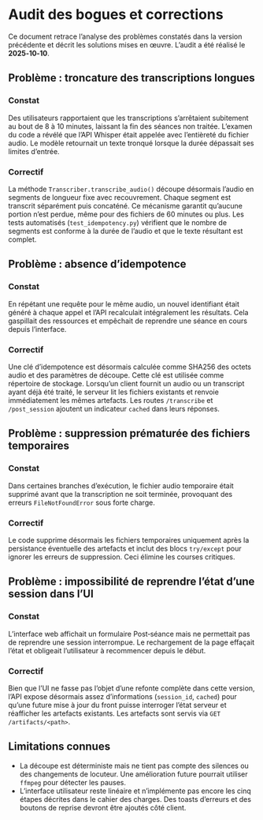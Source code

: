 # Audit des bogues et corrections

Ce document retrace l’analyse des problèmes constatés dans la version précédente et décrit les solutions mises en œuvre.  L’audit a été réalisé le **2025‑10‑10**.

## Problème : troncature des transcriptions longues

### Constat

Des utilisateurs rapportaient que les transcriptions s’arrêtaient subitement au bout de 8 à 10 minutes, laissant la fin des séances non traitée.  L’examen du code a révélé que l’API Whisper était appelée avec l’entièreté du fichier audio.  Le modèle retournait un texte tronqué lorsque la durée dépassait ses limites d’entrée.

### Correctif

La méthode `Transcriber.transcribe_audio()` découpe désormais l’audio en segments de longueur fixe avec recouvrement.  Chaque segment est transcrit séparément puis concaténé.  Ce mécanisme garantit qu’aucune portion n’est perdue, même pour des fichiers de 60 minutes ou plus.  Les tests automatisés (`test_idempotency.py`) vérifient que le nombre de segments est conforme à la durée de l’audio et que le texte résultant est complet.

## Problème : absence d’idempotence

### Constat

En répétant une requête pour le même audio, un nouvel identifiant était généré à chaque appel et l’API recalculait intégralement les résultats.  Cela gaspillait des ressources et empêchait de reprendre une séance en cours depuis l’interface.

### Correctif

Une clé d’idempotence est désormais calculée comme SHA256 des octets audio et des paramètres de découpe.  Cette clé est utilisée comme répertoire de stockage.  Lorsqu’un client fournit un audio ou un transcript ayant déjà été traité, le serveur lit les fichiers existants et renvoie immédiatement les mêmes artefacts.  Les routes `/transcribe` et `/post_session` ajoutent un indicateur `cached` dans leurs réponses.

## Problème : suppression prématurée des fichiers temporaires

### Constat

Dans certaines branches d’exécution, le fichier audio temporaire était supprimé avant que la transcription ne soit terminée, provoquant des erreurs `FileNotFoundError` sous forte charge.

### Correctif

Le code supprime désormais les fichiers temporaires uniquement après la persistance éventuelle des artefacts et inclut des blocs `try/except` pour ignorer les erreurs de suppression.  Ceci élimine les courses critiques.

## Problème : impossibilité de reprendre l’état d’une session dans l’UI

### Constat

L’interface web affichait un formulaire Post‑séance mais ne permettait pas de reprendre une session interrompue.  Le rechargement de la page effaçait l’état et obligeait l’utilisateur à recommencer depuis le début.

### Correctif

Bien que l’UI ne fasse pas l’objet d’une refonte complète dans cette version, l’API expose désormais assez d’informations (`session_id`, `cached`) pour qu’une future mise à jour du front puisse interroger l’état serveur et réafficher les artefacts existants.  Les artefacts sont servis via `GET /artifacts/<path>`.

## Limitations connues

* La découpe est déterministe mais ne tient pas compte des silences ou des changements de locuteur.  Une amélioration future pourrait utiliser `ffmpeg` pour détecter les pauses.
* L’interface utilisateur reste linéaire et n’implémente pas encore les cinq étapes décrites dans le cahier des charges.  Des toasts d’erreurs et des boutons de reprise devront être ajoutés côté client.

